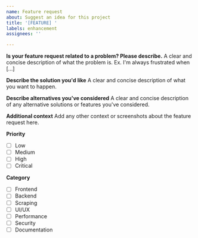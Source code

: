 ```yaml
---
name: Feature request
about: Suggest an idea for this project
title: '[FEATURE] '
labels: enhancement
assignees: ''

---
```


**Is your feature request related to a problem? Please describe.**
A clear and concise description of what the problem is. Ex. I'm always frustrated when [...]

**Describe the solution you'd like**
A clear and concise description of what you want to happen.

**Describe alternatives you've considered**
A clear and concise description of any alternative solutions or features you've considered.

**Additional context**
Add any other context or screenshots about the feature request here.

**Priority**
- [ ] Low
- [ ] Medium
- [ ] High
- [ ] Critical

**Category**
- [ ] Frontend
- [ ] Backend
- [ ] Scraping
- [ ] UI/UX
- [ ] Performance
- [ ] Security
- [ ] Documentation
